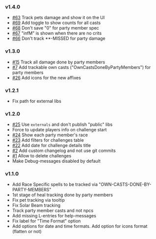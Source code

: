 ﻿### v1.4.0

* [#63](https://github.com/onechiporenko/my-dungeons-book/issues/63) Track pets damage and show it on the UI
* [#69](https://github.com/onechiporenko/my-dungeons-book/issues/69) Add toggle to show counts for all casts
* [#68](https://github.com/onechiporenko/my-dungeons-book/issues/68) Don't save "0" for party member spec 
* [#67](https://github.com/onechiporenko/my-dungeons-book/issues/67) "infM" is shown when there are no crits 
* [#66](https://github.com/onechiporenko/my-dungeons-book/issues/66) Don't track **-MISSED for party damage

### v1.3.0

* [#15](https://github.com/onechiporenko/my-dungeons-book/issues/15) Track all damage done by party members
* [#7](https://github.com/onechiporenko/my-dungeons-book/issues/7) Add trackable own casts ("OwnCastsDoneByPartyMembers") for party members
* [#26](https://github.com/onechiporenko/my-dungeons-book/issues/26) Add icons for the new affixes

### v1.2.1

* Fix path for external libs

### v1.2.0

* [#25](https://github.com/onechiporenko/my-dungeons-book/issues/25) Use `externals` and don't publish "public" libs
* Force to update players info on challenge start
* [#24](https://github.com/onechiporenko/my-dungeons-book/issues/24) Show each party member's race
* [#23](https://github.com/onechiporenko/my-dungeons-book/issues/23) Add filters for challenges table
* [#22](https://github.com/onechiporenko/my-dungeons-book/issues/22) Add date for challenge details title
* [#2](https://github.com/onechiporenko/my-dungeons-book/issues/2) Add custom changelog and not use git commits
* [#1](https://github.com/onechiporenko/my-dungeons-book/issues/1) Allow to delete challenges
* Make Debug-messages disabled by default

### v1.1.0

* Add Race Specific spells to be tracked via "OWN-CASTS-DONE-BY-PARTY-MEMBERS"
* 1st stage of heal tracking done by party members
* Fix pet tracking via tooltip
* Fix Solar Beam tracking
* Track party member casts and not npcs
* Add missing L-entries for help-messages
* Fix label for "Time Format" option
* Add options for date and time formats. Add option for icons format (flatten or not)

